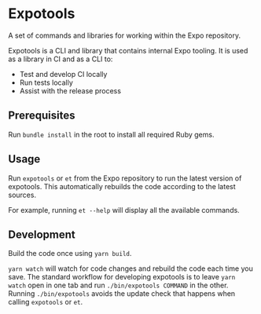 # Expotools
A set of commands and libraries for working within the Expo repository.

Expotools is a CLI and library that contains internal Expo tooling. It is used as a library in CI and as a CLI to:
  - Test and develop CI locally
  - Run tests locally
  - Assist with the release process

## Prerequisites

Run `bundle install` in the root to install all required Ruby gems.

## Usage
Run `expotools` or `et` from the Expo repository to run the latest version of expotools. This automatically rebuilds the code according to the latest sources.

For example, running `et --help` will display all the available commands.

## Development
Build the code once using `yarn build`.

`yarn watch` will watch for code changes and rebuild the code each time you save. The standard workflow for developing expotools is to leave `yarn watch` open in one tab and run `./bin/expotools COMMAND` in the other. Running `./bin/expotools` avoids the update check that happens when calling `expotools` or `et`.
